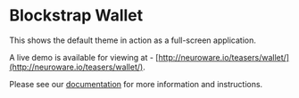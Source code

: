 # Blockstrap Wallet

This shows the default theme in action as a full-screen application.

A live demo is available for viewing at - [http://neuroware.io/teasers/wallet/](http://neuroware.io/teasers/wallet/).

Please see our [documentation](https://github.com/Neuroware-IO/themes/tree/master/documentation/v1) for more information and instructions.